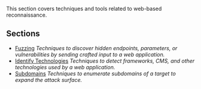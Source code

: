 
This section covers techniques and tools related to web-based reconnaissance.

## Sections
- [Fuzzing](fuzzing.md)
  *Techniques to discover hidden endpoints, parameters, or vulnerabilities by sending crafted input to a web application.*
- [Identify Technologies](identify_technologies.md)
  *Techniques to detect frameworks, CMS, and other technologies used by a web application.*
- [Subdomains](subdomains.md)
  *Techniques to enumerate subdomains of a target to expand the attack surface.*
